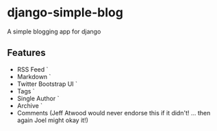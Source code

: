 django-simple-blog
==================

A simple blogging app for django

Features
--------

* RSS Feed `
* Markdown `
* Twitter Bootstrap UI `
* Tags ` 
* Single Author `
* Archive `
* Comments (Jeff Atwood would never endorse this if it didn't! ... then again Joel might okay it!)